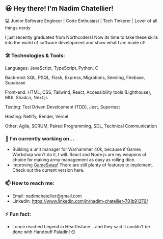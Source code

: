 ## 😃  Hey there! I'm Nadim Chatellier!
💻  Junior Software Engineer | Code Enthusiast | Tech Tinkerer | Lover of all things nerdy

I just recently graduated from Northcoders! Now its time to take these skills into the world of software development and show what I am made of!

### 🛠️ Technologies & Tools:
Languages: JavaScript, TypeScript, Python, C

Back-end: SQL, PSQL, Flask, Express, Migrations, Seeding, Firebase, Supabase

Front-end: HTML, CSS, Tailwind, React, Accessibility tools (Lighthouse), MUI, Shadcn, Next.js

Testing: Test Driven Development (TDD), Jest, Supertest

Hosting: Netlify, Render, Vercel

Other: Agile, SCRUM, Paired Programming, SDL, Technical Communication

### 🔭 I’m currently working on...
- Building a unit manager for Warhammer 40k, because if Games Workshop won't do it, *I* will. React and Node.js are my weapons of choice for making army management as easy as rolling dice.
- Improving [GameSwap](https://game-swap.netlify.app)! There are still plenty of features to implement. Check out the current version here.
### 📫 How to reach me:
- Email: nadimchatellier@gmail.com
- LinkedIn: https://www.linkedin.com/in/nadim-chatellier-781b91279/
### ⚡ Fun fact:
- I once reached Legend in Hearthstone... and they said it couldn't be done with Handbuff Paladin! 😏
